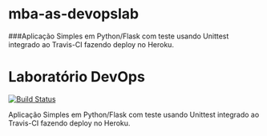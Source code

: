 # mba-as-devopslab
###Aplicação Simples em  Python/Flask com teste usando Unittest integrado ao Travis-CI fazendo deploy no Heroku.

# Laboratório DevOps

[![Build Status](https://travis-ci.com/gabydias/validate.svg?branch=main)](https://travis-ci.com/gabydias/validate)

Aplicação Simples em Python/Flask com teste usando Unittest integrado ao Travis-CI fazendo deploy no Heroku.